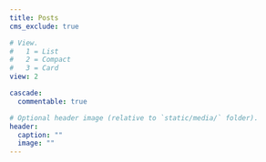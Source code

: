 ```yaml
---
title: Posts
cms_exclude: true

# View.
#   1 = List
#   2 = Compact
#   3 = Card
view: 2

cascade:
  commentable: true

# Optional header image (relative to `static/media/` folder).
header:
  caption: ""
  image: ""
---
```

